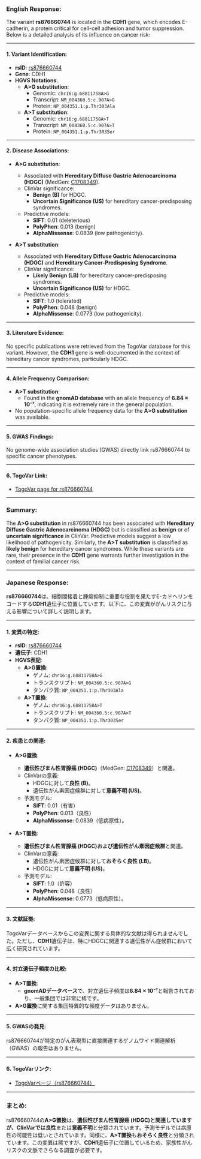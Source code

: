 ### English Response:

The variant **rs876660744** is located in the **CDH1** gene, which encodes E-cadherin, a protein critical for cell-cell adhesion and tumor suppression. Below is a detailed analysis of its influence on cancer risk:

---

#### 1. **Variant Identification**:
- **rsID**: [rs876660744](https://identifiers.org/dbsnp/rs876660744)
- **Gene**: CDH1
- **HGVS Notations**:
  - **A>G substitution**:
    - Genomic: `chr16:g.68811758A>G`
    - Transcript: `NM_004360.5:c.907A>G`
    - Protein: `NP_004351.1:p.Thr303Ala`
  - **A>T substitution**:
    - Genomic: `chr16:g.68811758A>T`
    - Transcript: `NM_004360.5:c.907A>T`
    - Protein: `NP_004351.1:p.Thr303Ser`

---

#### 2. **Disease Associations**:
- **A>G substitution**:
  - Associated with **Hereditary Diffuse Gastric Adenocarcinoma (HDGC)** (MedGen: [C1708349](https://www.ncbi.nlm.nih.gov/medgen/C1708349)).
  - ClinVar significance:
    - **Benign (B)** for HDGC.
    - **Uncertain Significance (US)** for hereditary cancer-predisposing syndromes.
  - Predictive models:
    - **SIFT**: 0.01 (deleterious)
    - **PolyPhen**: 0.013 (benign)
    - **AlphaMissense**: 0.0839 (low pathogenicity).

- **A>T substitution**:
  - Associated with **Hereditary Diffuse Gastric Adenocarcinoma (HDGC)** and **Hereditary Cancer-Predisposing Syndrome**.
  - ClinVar significance:
    - **Likely Benign (LB)** for hereditary cancer-predisposing syndromes.
    - **Uncertain Significance (US)** for HDGC.
  - Predictive models:
    - **SIFT**: 1.0 (tolerated)
    - **PolyPhen**: 0.048 (benign)
    - **AlphaMissense**: 0.0773 (low pathogenicity).

---

#### 3. **Literature Evidence**:
No specific publications were retrieved from the TogoVar database for this variant. However, the **CDH1** gene is well-documented in the context of hereditary cancer syndromes, particularly HDGC.

---

#### 4. **Allele Frequency Comparison**:
- **A>T substitution**:
  - Found in the **gnomAD database** with an allele frequency of **6.84 × 10⁻⁷**, indicating it is extremely rare in the general population.
- No population-specific allele frequency data for the **A>G substitution** was available.

---

#### 5. **GWAS Findings**:
No genome-wide association studies (GWAS) directly link rs876660744 to specific cancer phenotypes.

---

#### 6. **TogoVar Link**:
- [TogoVar page for rs876660744](https://togovar.org/variant/16-68811758-A-G)

---

### Summary:
The **A>G substitution** in rs876660744 has been associated with **Hereditary Diffuse Gastric Adenocarcinoma (HDGC)** but is classified as **benign** or of **uncertain significance** in ClinVar. Predictive models suggest a low likelihood of pathogenicity. Similarly, the **A>T substitution** is classified as **likely benign** for hereditary cancer syndromes. While these variants are rare, their presence in the **CDH1** gene warrants further investigation in the context of familial cancer risk.

---

### Japanese Response:

**rs876660744**は、細胞間接着と腫瘍抑制に重要な役割を果たすE-カドヘリンをコードする**CDH1**遺伝子に位置しています。以下に、この変異ががんリスクに与える影響について詳しく説明します。

---

#### 1. **変異の特定**:
- **rsID**: [rs876660744](https://identifiers.org/dbsnp/rs876660744)
- **遺伝子**: CDH1
- **HGVS表記**:
  - **A>G置換**:
    - ゲノム: `chr16:g.68811758A>G`
    - トランスクリプト: `NM_004360.5:c.907A>G`
    - タンパク質: `NP_004351.1:p.Thr303Ala`
  - **A>T置換**:
    - ゲノム: `chr16:g.68811758A>T`
    - トランスクリプト: `NM_004360.5:c.907A>T`
    - タンパク質: `NP_004351.1:p.Thr303Ser`

---

#### 2. **疾患との関連**:
- **A>G置換**:
  - **遺伝性びまん性胃腺癌 (HDGC)**（MedGen: [C1708349](https://www.ncbi.nlm.nih.gov/medgen/C1708349)）と関連。
  - ClinVarの意義:
    - HDGCに対して**良性 (B)**。
    - 遺伝性がん素因症候群に対して**意義不明 (US)**。
  - 予測モデル:
    - **SIFT**: 0.01（有害）
    - **PolyPhen**: 0.013（良性）
    - **AlphaMissense**: 0.0839（低病原性）。

- **A>T置換**:
  - **遺伝性びまん性胃腺癌 (HDGC)**および**遺伝性がん素因症候群**と関連。
  - ClinVarの意義:
    - 遺伝性がん素因症候群に対して**おそらく良性 (LB)**。
    - HDGCに対して**意義不明 (US)**。
  - 予測モデル:
    - **SIFT**: 1.0（許容）
    - **PolyPhen**: 0.048（良性）
    - **AlphaMissense**: 0.0773（低病原性）。

---

#### 3. **文献証拠**:
TogoVarデータベースからこの変異に関する具体的な文献は得られませんでした。ただし、**CDH1**遺伝子は、特にHDGCに関連する遺伝性がん症候群において広く研究されています。

---

#### 4. **対立遺伝子頻度の比較**:
- **A>T置換**:
  - **gnomADデータベース**で、対立遺伝子頻度は**6.84 × 10⁻⁷**と報告されており、一般集団では非常に稀です。
- **A>G置換**に関する集団特異的な頻度データはありません。

---

#### 5. **GWASの発見**:
rs876660744が特定のがん表現型に直接関連するゲノムワイド関連解析（GWAS）の報告はありません。

---

#### 6. **TogoVarリンク**:
- [TogoVarページ（rs876660744）](https://togovar.org/variant/16-68811758-A-G)

---

### まとめ:
rs876660744の**A>G置換**は、**遺伝性びまん性胃腺癌 (HDGC)**と関連していますが、ClinVarでは**良性**または**意義不明**と分類されています。予測モデルでは病原性の可能性は低いとされています。同様に、**A>T置換**も**おそらく良性**と分類されています。この変異は稀ですが、**CDH1**遺伝子に位置しているため、家族性がんリスクの文脈でさらなる調査が必要です。